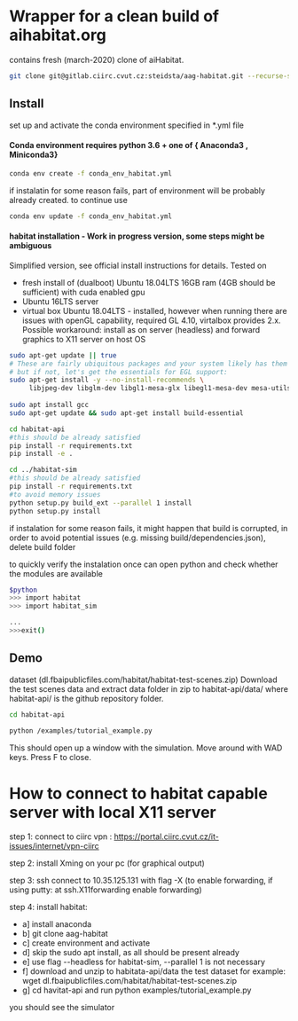 # Wrapper for a clean build of aihabitat.org
contains fresh (march-2020) clone of aiHabitat.

```sh
git clone git@gitlab.ciirc.cvut.cz:steidsta/aag-habitat.git --recurse-submodules
```

## Install
set up  and activate the conda environment specified in *.yml file
#### Conda environment requires python 3.6 + one of { Anaconda3 , Miniconda3}
```sh
conda env create -f conda_env_habitat.yml
```
if instalatin for some reason fails, part of environment will be probably already created. to continue use 
```sh
conda env update -f conda_env_habitat.yml
```



#### habitat installation - Work in progress version, some steps might be ambiguous
 Simplified version, see official install instructions for details.
 Tested on 
 - fresh install of (dualboot) Ubuntu 18.04LTS 16GB ram (4GB should be sufficient) with cuda enabled gpu
 - Ubuntu 16LTS server
 - virtual box Ubuntu 18.04LTS - installed, however when running there are issues with openGL capability, required GL 4.10, virtalbox provides 2.x. Possible workaround: install as on server (headless) and forward graphics to X11 server on host OS
```sh
sudo apt-get update || true
# These are fairly ubiquitous packages and your system likely has them already,
# but if not, let's get the essentials for EGL support:
sudo apt-get install -y --no-install-recommends \
     libjpeg-dev libglm-dev libgl1-mesa-glx libegl1-mesa-dev mesa-utils xorg-dev freeglut3-dev
     
sudo apt install gcc
sudo apt-get update && sudo apt-get install build-essential

cd habitat-api
#this should be already satisfied
pip install -r requirements.txt
pip install -e .

cd ../habitat-sim
#this should be already satisfied
pip install -r requirements.txt
#to avoid memory issues
python setup.py build_ext --parallel 1 install
python setup.py install 
```
if instalation for some reason fails, it might happen that build is corrupted, in order to avoid potential issues (e.g. missing build/dependencies.json), delete build folder

to quickly verify the instalation once can open python and check whether the modules are available
```sh
$python
>>> import habitat
>>> import habitat_sim

...
>>>exit()
```


## Demo
 dataset (dl.fbaipublicfiles.com/habitat/habitat-test-scenes.zip) 
Download the test scenes data and extract data folder in zip to habitat-api/data/ where habitat-api/ is the github repository folder.
```sh
cd habitat-api
    
python /examples/tutorial_example.py 
```
This should open up a window with the simulation. Move around with WAD keys. Press F to close.    
    
# How to connect to habitat capable server with local X11 server
step 1: connect to ciirc vpn : https://portal.ciirc.cvut.cz/it-issues/internet/vpn-ciirc

step 2: install Xming  on your pc (for graphical output) 

step 3: ssh connect to 10.35.125.131 with flag -X (to enable forwarding, if using putty: at ssh.X11forwarding enable forwarding) 

step 4: install habitat: 
  
*    a] install anaconda
*    b] git clone  aag-habitat
*    c] create environment and activate
*    d] skip the sudo apt install, as all should be present already
*    e] use flag  --headless for habitat-sim, --parallel 1 is not necessary
*    f] download and unzip to habitata-api/data the test dataset for example: wget dl.fbaipublicfiles.com/habitat/habitat-test-scenes.zip
*    g] cd havitat-api and run python examples/tutorial_example.py 
    
you should see the simulator





